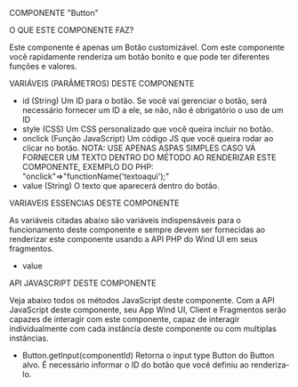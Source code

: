 COMPONENTE "Button"

O QUE ESTE COMPONENTE FAZ?

Este componente é apenas um Botão customizável. Com este componente você rapidamente renderiza um botão bonito e que pode ter diferentes funções e valores.

VARIÁVEIS (PARÂMETROS) DESTE COMPONENTE

- id (String)
    Um ID para o botão. Se você vai gerenciar o botão, será necessário fornecer um ID a ele, se não, não é obrigatório o uso de um ID
- style (CSS)
    Um CSS personalizado que você queira incluir no botão.
- onclick (Função JavaScript)
    Um código JS que você queira rodar ao clicar no botão.
    NOTA: USE APENAS ASPAS SIMPLES CASO VÁ FORNECER UM TEXTO DENTRO DO MÉTODO AO RENDERIZAR ESTE COMPONENTE, EXEMPLO DO PHP: "onclick"=>"functionName('textoaqui');"
- value (String)
    O texto que aparecerá dentro do botão.

VARIAVEIS ESSENCIAS DESTE COMPONENTE

As variáveis citadas abaixo são variáveis indispensáveis para o funcionamento deste componente e sempre devem ser fornecidas ao renderizar este componente
usando a API PHP do Wind UI em seus fragmentos.

- value

API JAVASCRIPT DESTE COMPONENTE

Veja abaixo todos os métodos JavaScript deste componente. Com a API JavaScript deste componente, seu App Wind UI, Client e Fragmentos serão capazes de
interagir com este componente, capaz de interagir individualmente com cada instância deste componente ou com multiplas instâncias.

- Button.getInput(componentId)
    Retorna o input type Button do Button alvo. É necessário informar o ID do botão que você definiu ao renderiza-lo.